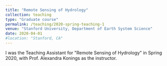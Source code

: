 ```yaml
---
title: "Remote Sensing of Hydrology"
collection: teaching
type: "Graduate course"
permalink: /teaching/2020-spring-teaching-1
venue: "Stanford University, Department of Earth System Science"
date: 2020-04-01
#location: "Stanford, CA"
---
```


I was the Teaching Assistant for "Remote Sensing of Hydrology" in Spring 2020, with Prof. Alexandra Konings as the instructor.
